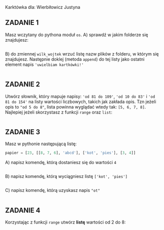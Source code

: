 ﻿Karktówka dla:
Wierbiłowicz Justyna


## ZADANIE 1  

Masz wczytany do pythona moduł `os`.
A) sprawdź w jakim folderze się znajdujesz:
```

```

B) do zmiennej `wilk_wojtek` wrzuć listę nazw plików z folderu, w
którym się znajdujesz. Następnie doklej (metoda `append`) do tej listy jako ostatni element napis `'uwielbiam kartkówki!'`
```

```

## ZADANIE 2  
  
Utwórz słownik, który mapuje napisy: `'od 81 do 109'`, `'od 10 do 83'` i `'od 81 do 154'` na listy wartości liczbowych, takich jak zakłada opis. Tzn jeżeli opis to `"od 5 do 8"`, lista powinna wyglądać wtedy tak: `[5, 6, 7, 8]`. Najlepiej jeżeli skorzystasz z funkcji `range` oraz `list`:
```

```
## ZADANIE 3  

Masz w pythonie następującą listę:
```python
papier = [23, [[8, 7, 6], 'abcd'], ['kot', 'pies'], [3, 4]]
```
A) napisz komendę, którą dostaniesz się do wartości `4`
```

```

B) napisz komendę, którą wyciągniesz listę `['kot', 'pies']`
```

```

C) napisz komendę, którą uzyskasz napis `"ot"`
```

```

## ZADANIE 4  

Korzystając z funkcji `range` utwórz **listę** wartości od 2 do 8:
```

```

